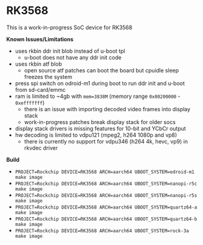 # RK3568

This is a work-in-progress SoC device for RK3568

**Known Issues/Limitations**

* uses rkbin ddr init blob instead of u-boot tpl
  - u-boot does not have any ddr init code
* uses rkbin atf blob
  - open source atf patches can boot the board but cpuidle sleep freezes the system
* press spi switch on odroid-m1 during boot to run ddr init and u-boot from sd-card/emmc
* ram is limited to ~4gb with `mem=3838M` (memory range `0x00200000` - `0xefffffff`)
  - there is an issue with importing decoded video frames into display stack
  - work-in-progress patches break display stack for older socs
* display stack drivers is missing features for 10-bit and YCbCr output
* hw decoding is limited to vdpu121 (mpeg2, h264 1080p and vp8)
  - there is currently no support for vdpu346 (h264 4k, hevc, vp9) in rkvdec driver

**Build**

* `PROJECT=Rockchip DEVICE=RK3568 ARCH=aarch64 UBOOT_SYSTEM=odroid-m1 make image`
* `PROJECT=Rockchip DEVICE=RK3568 ARCH=aarch64 UBOOT_SYSTEM=nanopi-r5c make image`
* `PROJECT=Rockchip DEVICE=RK3568 ARCH=aarch64 UBOOT_SYSTEM=nanopi-r5s make image`
* `PROJECT=Rockchip DEVICE=RK3568 ARCH=aarch64 UBOOT_SYSTEM=quartz64-a make image`
* `PROJECT=Rockchip DEVICE=RK3568 ARCH=aarch64 UBOOT_SYSTEM=quartz64-b make image`
* `PROJECT=Rockchip DEVICE=RK3568 ARCH=aarch64 UBOOT_SYSTEM=rock-3a make image`
